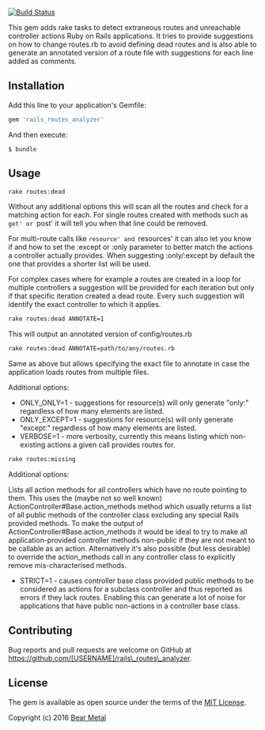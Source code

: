 [![Build Status](https://travis-ci.org/bear-metal/rails_route_analyzer.svg)](https://travis-ci.org/bear-metal/rails_route_analyzer)

This gem adds rake tasks to detect extraneous routes and unreachable controller actions Ruby on Rails applications. It tries to provide suggestions on how to change routes.rb to avoid defining dead routes and is also able to generate an annotated version of a route file with suggestions for each line added as comments.

## Installation

Add this line to your application's Gemfile:

```ruby
gem 'rails_routes_analyzer'
```

And then execute:

    $ bundle

## Usage

``` sh
rake routes:dead
```

Without any additional options this will scan all the routes and check for a matching action for each. For single routes created with methods such as `get' or `post' it will tell you when that line could be removed.

For multi-route calls like `resource' and `resources' it can also let you know if and how to set the :except or :only parameter to better match the actions a controller actually provides. When suggesting :only/:except by default the one that provides a shorter list will be used.

For complex cases where for example a routes are created in a loop for multiple controllers a suggestion will be provided for each iteration but only if that specific iteration created a dead route. Every such suggestion will identify the exact controller to which it applies.

``` sh
rake routes:dead ANNOTATE=1
```

This will output an annotated version of config/routes.rb

``` sh
rake routes:dead ANNOTATE=path/to/any/routes.rb
```

Same as above but allows specifying the exact file to annotate in case the application loads routes from multiple files.

Additional options:

* ONLY\_ONLY=1 - suggestions for resource(s) will only generate "only:" regardless of how many elements are listed.
* ONLY\_EXCEPT=1 - suggestions for resource(s) will only generate "except:" regardless of how many elements are listed.
* VERBOSE=1 - more verbosity, currently this means listing which non-existing actions a given call provides routes for.

```sh
rake routes:missing
```

Additional options:

Lists all action methods for all controllers which have no route pointing to them. This uses the (maybe not so well known) ActionController#Base.action\_methods method which usually returns a list of all public methods of the controller class excluding any special Rails provided methods. To make the output of ActionController#Base.action\_methods it would be ideal to try to make all application-provided controller methods non-public if they are not meant to be callable as an action. Alternatively it's also possible (but less desirable) to override the action\_methods call in any controller class to explicitly remove mis-characterised methods.

* STRICT=1 - causes controller base class provided public methods to be considered as actions for a subclass controller and thus reported as errors if they lack routes. Enabling this can generate a lot of noise for applications that have public non-actions in a controller base class.

## Contributing

Bug reports and pull requests are welcome on GitHub at https://github.com/[USERNAME]/rails\_routes\_analyzer.

## License

The gem is available as open source under the terms of the [MIT License](http://opensource.org/licenses/MIT).

Copyright (c) 2016 [Bear Metal](http://bearmetal.eu)
